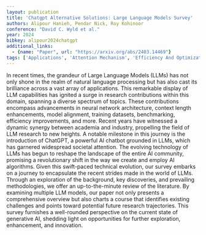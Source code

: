 ```yaml
---
layout: publication
title: 'Chatgpt Alternative Solutions: Large Language Models Survey'
authors: Alipour Hanieh, Pendar Nick, Roy Kohinoor
conference: "David C. Wyld et al."
year: 2024
bibkey: alipour2024chatgpt
additional_links:
  - {name: "Paper", url: "https://arxiv.org/abs/2403.14469"}
tags: ['Applications', 'Attention Mechanism', 'Efficiency And Optimization', 'Fine Tuning', 'GPT', 'Model Architecture', 'Reinforcement Learning', 'Survey Paper', 'Training Techniques', 'Uncategorized']
---
```

In recent times, the grandeur of Large Language Models (LLMs) has not only
shone in the realm of natural language processing but has also cast its
brilliance across a vast array of applications. This remarkable display of LLM
capabilities has ignited a surge in research contributions within this domain,
spanning a diverse spectrum of topics. These contributions encompass
advancements in neural network architecture, context length enhancements, model
alignment, training datasets, benchmarking, efficiency improvements, and more.
Recent years have witnessed a dynamic synergy between academia and industry,
propelling the field of LLM research to new heights. A notable milestone in
this journey is the introduction of ChatGPT, a powerful AI chatbot grounded in
LLMs, which has garnered widespread societal attention. The evolving technology
of LLMs has begun to reshape the landscape of the entire AI community,
promising a revolutionary shift in the way we create and employ AI algorithms.
Given this swift-paced technical evolution, our survey embarks on a journey to
encapsulate the recent strides made in the world of LLMs. Through an
exploration of the background, key discoveries, and prevailing methodologies,
we offer an up-to-the-minute review of the literature. By examining multiple
LLM models, our paper not only presents a comprehensive overview but also
charts a course that identifies existing challenges and points toward potential
future research trajectories. This survey furnishes a well-rounded perspective
on the current state of generative AI, shedding light on opportunities for
further exploration, enhancement, and innovation.
